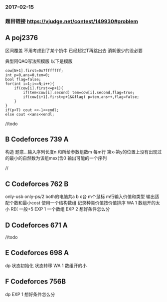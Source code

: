 ### 2017-02-15
### 题目链接 https://vjudge.net/contest/149930#problem



## A poj2376
区间覆盖
不用考虑到了某个奶牛 已经超过T再跳出去 消耗很少的没必要

典型阿QAQ写法照模版
以下是模版

    cow[N+1].first=0x7fffffff;
    int p=0,ans=0,tem=0;
    bool flag=false;
    for(int i=1;i<=N;i++){
        if(cow[i].first<=p+1){
            if(tem<cow[i].second) tem=cow[i].second,flag=true;
            if(cow[i+1].first>p+1&&flag) p=tem,ans++,flag=false;
        }
    }
    if(p<T) cout <<-1<<endl;
    else cout <<ans<<endl;
    
//todo



## B Codeforces 739 A
构造
题意...输入序列长度n 和所给参数组数m
每m行 第x-第y的位置上没有出现过的最小的自然数为该组mex(含0
输出可能的一个序列

//



## C Codeforces 762 B
only-usb only-ps/2 both的电脑共a b c台
m个鼠标 m行输入价值和类型
输出适配个数和最小cost
使用一个结构数组 记录种类价值按价值排序
WA 1 数组开的太小 RE( 一般+5
EXP 1 一个数组
EXP 2 想好条件怎么分

## D Codeforces 671 A
//todo



## E Codeforces 698 A
dp 
状态初始化 状态转移 
WA 1 数组开的小



## F Codeforces 756B
dp
EXP 1 想好条件怎么分


